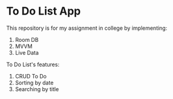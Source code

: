 # To Do List App

This repository is for my assignment in college by implementing:
1. Room DB
2. MVVM
3. Live Data

To Do List's features:
1. CRUD To Do
2. Sorting by date
3. Searching by title